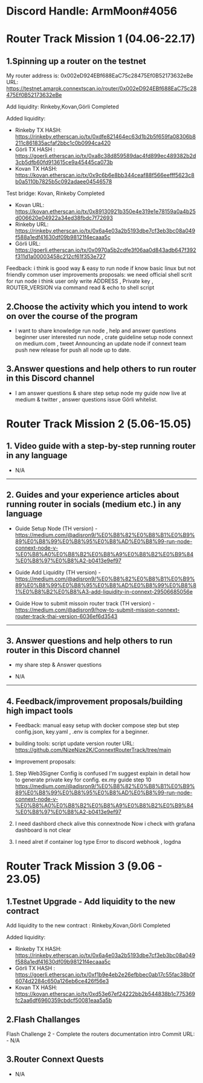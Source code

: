 # Discord Handle: ArmMoon#4056



# Router Track Mission 1 (04.06-22.17)




## 1.Spinning up a router on the testnet
My router address is: 0x002eD924EBf688EaC75c28475Ef0B52173632eBe
URL: https://testnet.amarok.connextscan.io/router/0x002eD924EBf688EaC75c28475Ef0B52173632eBe

Add liquidity:
Rinkeby,Kovan,Görli  Completed

Added liquidity:
- Rinkeby TX HASH: https://rinkeby.etherscan.io/tx/0xdfe821464ec63d1b2b5f659fa08306b8211c861835acfaf2bbc1c0b0994ca420
- Görli TX HASH : https://goerli.etherscan.io/tx/0xa8c38d859589dac4fd899ec489382b2d3cb5dfb60fd913615ce9a45445ca073b
- Kovan TX HASH: https://kovan.etherscan.io/tx/0x9c6b6e8bb344ceaf88f566eefff5623c8b0a5110b7825b5c092adaee04546578


Test bridge:
Kovan, Rinkeby   Completed
 - Kovan URL: https://kovan.etherscan.io/tx/0x89130921b350e4e319e1e78159a0a4b25d006620e04922a34ed38fbdc7f72693
 - Rinkeby URL: https://rinkeby.etherscan.io/tx/0x6a4e03a2b5193dbe7cf3eb3bc08a049f588a1edf41630df09b98121f4ecaaa5c
 - Görli URL: https://goerli.etherscan.io/tx/0x0970a5b2cdfe3f06aa0d843adb647f392f311d1a00003458c212cf61f353e727

Feedback: i think is good way & easy to run node if know basic linux but not friendly common user
improvements proposals: we need official shell scrit for run node i think user only write ADDRESS , Private key , ROUTER_VERSION  via command read & echo to shell script


## 2.Choose the activity which you intend to work on over the course of the program
- I want to share knowledge run node , help and answer questions beginner user interested run node , crate guideline setup node connext on medium.com , tweet Announcing an update node if connext team push new release for push all node up to date.

## 3.Answer questions and help others to run router in this Discord channel
- I am answer questions & share step setup node my guide now live at  medium & twitter , answer questions issue Görli whitelist.

# Router Track Mission 2 (5.06-15.05)

## 1. Video guide with a step-by-step running router in any language
- N/A
---------------------

## 2. Guides and your experience articles about running router in socials (medium etc.) in any language
- Guide Setup Node (TH version) - https://medium.com/@adisron9/%E0%B8%82%E0%B8%B1%E0%B9%89%E0%B8%99%E0%B8%95%E0%B8%AD%E0%B8%99-run-node-connext-node-v-%E0%B8%A0%E0%B8%B2%E0%B8%A9%E0%B8%B2%E0%B9%84%E0%B8%97%E0%B8%A2-b0413e9ef97

- Guide Add Liquidity (TH version) - https://medium.com/@adisron9/%E0%B8%82%E0%B8%B1%E0%B9%89%E0%B8%99%E0%B8%95%E0%B8%AD%E0%B8%99%E0%B8%81%E0%B8%B2%E0%B8%A3-add-liquidity-in-connext-29506685056e

- Guide How to submit missoin router track (TH version) - https://medium.com/@adisron9/how-to-submit-mission-connext-router-track-thai-version-6036ef6d3543

----------------------

## 3. Answer questions and help others to run router in this Discord channel
- my share step & Answer questions

- N/A

----------------------------------

## 4. Feedback/improvement proposals/building high impact tools 
- Feedback: 
manual easy setup with docker compose step but step config.json, key.yaml , .env is complex for a beginner.
- building tools:
script update version router URL: https://github.com/NizeNize2K/ConnextRouterTrack/tree/main


- Improvement proposals: 
1. Step Web3Signer Config is confused I'm suggest explain in detail how to generate private key  for config.
ex.my guide step 10 
https://medium.com/@adisron9/%E0%B8%82%E0%B8%B1%E0%B9%89%E0%B8%99%E0%B8%95%E0%B8%AD%E0%B8%99-run-node-connext-node-v-%E0%B8%A0%E0%B8%B2%E0%B8%A9%E0%B8%B2%E0%B9%84%E0%B8%97%E0%B8%A2-b0413e9ef97

2. I need dashbord check alive this connextnode Now i check with grafana dashboard is not clear

3. I need alret if container log type Error to discord webhook , logdna 




# Router Track Mission 3 (9.06 - 23.05)

## 1.Testnet Upgrade - Add liquidity to the new contract 

Add liquidity to the new contract : 
Rinkeby,Kovan,Görli  Completed

Added liquidity:
- Rinkeby TX HASH: https://rinkeby.etherscan.io/tx/0x6a4e03a2b5193dbe7cf3eb3bc08a049f588a1edf41630df09b98121f4ecaaa5c
- Görli TX HASH : https://goerli.etherscan.io/tx/0xf1b9e4eb2e26efbbec0ab17c55fac38b0f6074d2284c650a126eb6ce426f56e3
- Kovan TX HASH: https://kovan.etherscan.io/tx/0xd53e67ef24222bb2b544838b1c775369fc2aa6df6960359cbdcf50081eaa5a5b


## 2.Flash Challanges
Flash Challenge 2 - Complete the routers documentation intro
Commit URL: - N/A

## 3.Router Connext Quests
- N/A  
